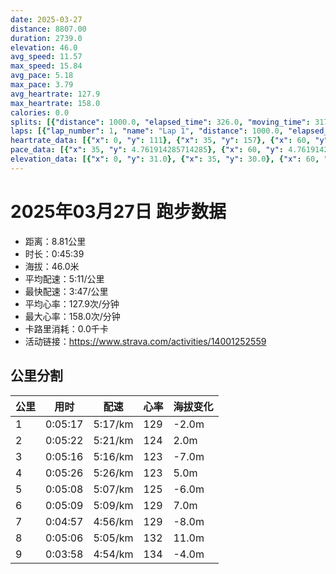 ```yaml
---
date: 2025-03-27
distance: 8807.00
duration: 2739.0
elevation: 46.0
avg_speed: 11.57
max_speed: 15.84
avg_pace: 5.18
max_pace: 3.79
avg_heartrate: 127.9
max_heartrate: 158.0
calories: 0.0
splits: [{"distance": 1000.0, "elapsed_time": 326.0, "moving_time": 317.0, "average_speed": 3.15, "pace": 5.291015873015873, "average_heartrate": 129.10094637223975, "elevation_difference": -2.0, "split_number": 1}, {"distance": 1002.0, "elapsed_time": 322.0, "moving_time": 322.0, "average_speed": 3.11, "pace": 5.359067524115756, "average_heartrate": 124.63664596273291, "elevation_difference": 2.0, "split_number": 2}, {"distance": 1000.0, "elapsed_time": 316.0, "moving_time": 316.0, "average_speed": 3.16, "pace": 5.274272151898733, "average_heartrate": 123.29430379746836, "elevation_difference": -7.0, "split_number": 3}, {"distance": 999.0, "elapsed_time": 326.0, "moving_time": 326.0, "average_speed": 3.06, "pace": 5.446633986928104, "average_heartrate": 123.66564417177914, "elevation_difference": 5.0, "split_number": 4}, {"distance": 1002.0, "elapsed_time": 308.0, "moving_time": 308.0, "average_speed": 3.25, "pace": 5.128215384615384, "average_heartrate": 125.93181818181819, "elevation_difference": -6.0, "split_number": 5}, {"distance": 997.5, "elapsed_time": 309.0, "moving_time": 309.0, "average_speed": 3.23, "pace": 5.159969040247677, "average_heartrate": 129.63106796116506, "elevation_difference": 7.0, "split_number": 6}, {"distance": 999.5, "elapsed_time": 297.0, "moving_time": 297.0, "average_speed": 3.37, "pace": 4.94560830860534, "average_heartrate": 129.83164983164983, "elevation_difference": -8.0, "split_number": 7}, {"distance": 1001.0, "elapsed_time": 306.0, "moving_time": 306.0, "average_speed": 3.27, "pace": 5.096850152905199, "average_heartrate": 132.4607843137255, "elevation_difference": 11.0, "split_number": 8}, {"distance": 806.0, "elapsed_time": 244.0, "moving_time": 238.0, "average_speed": 3.39, "pace": 4.916430678466076, "average_heartrate": 134.3235294117647, "elevation_difference": -4.0, "split_number": 9}]
laps: [{"lap_number": 1, "name": "Lap 1", "distance": 1000.0, "elapsed_time": 325.0, "moving_time": 325.0, "average_speed": 3.08, "pace": 5.411266233766233, "average_heartrate": 127.91666666666667, "max_heartrate": 157, "start_date": "2025-03-27 19:16:08+00:00", "elevation_difference": 3.0}, {"lap_number": 2, "name": "Lap 2", "distance": 1000.0, "elapsed_time": 321.0, "moving_time": 321.0, "average_speed": 3.12, "pace": 5.341891025641025, "average_heartrate": 124.72727272727273, "max_heartrate": 131, "start_date": "2025-03-27 19:21:34+00:00", "elevation_difference": 8.0}, {"lap_number": 3, "name": "Lap 3", "distance": 1000.0, "elapsed_time": 316.0, "moving_time": 316.0, "average_speed": 3.16, "pace": 5.274272151898733, "average_heartrate": 123.58333333333333, "max_heartrate": 129, "start_date": "2025-03-27 19:26:56+00:00", "elevation_difference": 0.0}, {"lap_number": 4, "name": "Lap 4", "distance": 1000.0, "elapsed_time": 326.0, "moving_time": 326.0, "average_speed": 3.07, "pace": 5.428892508143322, "average_heartrate": 123.45454545454545, "max_heartrate": 129, "start_date": "2025-03-27 19:32:12+00:00", "elevation_difference": 10.0}, {"lap_number": 5, "name": "Lap 5", "distance": 1000.0, "elapsed_time": 307.0, "moving_time": 307.0, "average_speed": 3.26, "pace": 5.112484662576687, "average_heartrate": 125.81818181818181, "max_heartrate": 133, "start_date": "2025-03-27 19:37:38+00:00", "elevation_difference": 0.0}, {"lap_number": 6, "name": "Lap 6", "distance": 1000.0, "elapsed_time": 309.0, "moving_time": 309.0, "average_speed": 3.24, "pace": 5.144043209876543, "average_heartrate": 129.33333333333334, "max_heartrate": 131, "start_date": "2025-03-27 19:42:45+00:00", "elevation_difference": 11.0}, {"lap_number": 7, "name": "Lap 7", "distance": 1000.0, "elapsed_time": 297.0, "moving_time": 297.0, "average_speed": 3.37, "pace": 4.94560830860534, "average_heartrate": 129.8181818181818, "max_heartrate": 134, "start_date": "2025-03-27 19:47:55+00:00", "elevation_difference": 0.0}, {"lap_number": 8, "name": "Lap 8", "distance": 1000.0, "elapsed_time": 305.0, "moving_time": 305.0, "average_speed": 3.28, "pace": 5.081310975609756, "average_heartrate": 132.45454545454547, "max_heartrate": 138, "start_date": "2025-03-27 19:52:52+00:00", "elevation_difference": 11.0}, {"lap_number": 9, "name": "Lap 9", "distance": 807.32, "elapsed_time": 244.0, "moving_time": 244.0, "average_speed": 3.31, "pace": 5.035256797583081, "average_heartrate": 136.0, "max_heartrate": 143, "start_date": "2025-03-27 19:57:58+00:00", "elevation_difference": 2.0}]
heartrate_data: [{"x": 0, "y": 111}, {"x": 35, "y": 157}, {"x": 60, "y": 152}, {"x": 86, "y": 139}, {"x": 112, "y": 128}, {"x": 142, "y": 120}, {"x": 172, "y": 119}, {"x": 201, "y": 119}, {"x": 230, "y": 119}, {"x": 259, "y": 124}, {"x": 286, "y": 125}, {"x": 316, "y": 122}, {"x": 346, "y": 124}, {"x": 376, "y": 125}, {"x": 405, "y": 127}, {"x": 433, "y": 131}, {"x": 462, "y": 126}, {"x": 493, "y": 125}, {"x": 519, "y": 127}, {"x": 546, "y": 119}, {"x": 573, "y": 125}, {"x": 600, "y": 123}, {"x": 629, "y": 120}, {"x": 655, "y": 129}, {"x": 684, "y": 121}, {"x": 712, "y": 120}, {"x": 739, "y": 127}, {"x": 765, "y": 122}, {"x": 794, "y": 122}, {"x": 822, "y": 123}, {"x": 852, "y": 121}, {"x": 880, "y": 125}, {"x": 907, "y": 123}, {"x": 935, "y": 123}, {"x": 962, "y": 127}, {"x": 989, "y": 129}, {"x": 1021, "y": 123}, {"x": 1052, "y": 119}, {"x": 1082, "y": 119}, {"x": 1113, "y": 123}, {"x": 1142, "y": 125}, {"x": 1171, "y": 127}, {"x": 1201, "y": 129}, {"x": 1228, "y": 123}, {"x": 1254, "y": 119}, {"x": 1280, "y": 122}, {"x": 1306, "y": 130}, {"x": 1332, "y": 133}, {"x": 1357, "y": 130}, {"x": 1384, "y": 126}, {"x": 1414, "y": 122}, {"x": 1440, "y": 117}, {"x": 1466, "y": 129}, {"x": 1495, "y": 123}, {"x": 1523, "y": 123}, {"x": 1550, "y": 126}, {"x": 1577, "y": 125}, {"x": 1605, "y": 126}, {"x": 1632, "y": 129}, {"x": 1658, "y": 130}, {"x": 1684, "y": 127}, {"x": 1712, "y": 131}, {"x": 1740, "y": 131}, {"x": 1768, "y": 129}, {"x": 1797, "y": 129}, {"x": 1825, "y": 130}, {"x": 1854, "y": 131}, {"x": 1881, "y": 131}, {"x": 1905, "y": 128}, {"x": 1929, "y": 132}, {"x": 1955, "y": 131}, {"x": 1981, "y": 127}, {"x": 2007, "y": 130}, {"x": 2033, "y": 129}, {"x": 2060, "y": 131}, {"x": 2087, "y": 134}, {"x": 2112, "y": 132}, {"x": 2138, "y": 127}, {"x": 2165, "y": 127}, {"x": 2193, "y": 128}, {"x": 2221, "y": 131}, {"x": 2248, "y": 125}, {"x": 2274, "y": 125}, {"x": 2301, "y": 128}, {"x": 2326, "y": 130}, {"x": 2351, "y": 136}, {"x": 2378, "y": 137}, {"x": 2405, "y": 138}, {"x": 2433, "y": 134}, {"x": 2460, "y": 137}, {"x": 2487, "y": 136}, {"x": 2517, "y": 129}, {"x": 2545, "y": 135}, {"x": 2569, "y": 133}, {"x": 2591, "y": 131}, {"x": 2614, "y": 140}, {"x": 2636, "y": 143}, {"x": 2660, "y": 143}, {"x": 2698, "y": 133}, {"x": 2728, "y": 137}]
pace_data: [{"x": 35, "y": 4.761914285714285}, {"x": 60, "y": 4.761914285714285}, {"x": 86, "y": 5.376354838709677}, {"x": 112, "y": 5.208343749999999}, {"x": 142, "y": 5.208343749999999}, {"x": 172, "y": 5.747137931034483}, {"x": 201, "y": 5.376354838709677}, {"x": 230, "y": 5.208343749999999}, {"x": 259, "y": 4.901970588235294}, {"x": 286, "y": 5.208343749999999}, {"x": 316, "y": 5.376354838709677}, {"x": 346, "y": 5.747137931034483}, {"x": 376, "y": 5.5555666666666665}, {"x": 405, "y": 5.050515151515151}, {"x": 433, "y": 4.901970588235294}, {"x": 462, "y": 5.376354838709677}, {"x": 493, "y": 5.5555666666666665}, {"x": 519, "y": 5.376354838709677}, {"x": 546, "y": 5.050515151515151}, {"x": 573, "y": 5.376354838709677}, {"x": 600, "y": 5.5555666666666665}, {"x": 629, "y": 5.208343749999999}, {"x": 655, "y": 4.901970588235294}, {"x": 684, "y": 5.376354838709677}, {"x": 712, "y": 5.208343749999999}, {"x": 739, "y": 4.761914285714285}, {"x": 765, "y": 5.376354838709677}, {"x": 794, "y": 5.5555666666666665}, {"x": 822, "y": 4.629638888888889}, {"x": 852, "y": 5.5555666666666665}, {"x": 880, "y": 5.208343749999999}, {"x": 907, "y": 6.41026923076923}, {"x": 935, "y": 5.376354838709677}, {"x": 962, "y": 5.050515151515151}, {"x": 989, "y": 5.050515151515151}, {"x": 1021, "y": 5.5555666666666665}, {"x": 1052, "y": 5.747137931034483}, {"x": 1082, "y": 5.376354838709677}, {"x": 1113, "y": 5.5555666666666665}, {"x": 1142, "y": 5.050515151515151}, {"x": 1171, "y": 5.952392857142857}, {"x": 1201, "y": 5.5555666666666665}, {"x": 1228, "y": 5.208343749999999}, {"x": 1254, "y": 5.208343749999999}, {"x": 1280, "y": 5.208343749999999}, {"x": 1306, "y": 4.761914285714285}, {"x": 1332, "y": 4.901970588235294}, {"x": 1357, "y": 5.050515151515151}, {"x": 1384, "y": 4.761914285714285}, {"x": 1414, "y": 5.208343749999999}, {"x": 1440, "y": 4.901970588235294}, {"x": 1466, "y": 5.376354838709677}, {"x": 1495, "y": 5.208343749999999}, {"x": 1523, "y": 5.208343749999999}, {"x": 1550, "y": 4.901970588235294}, {"x": 1577, "y": 5.050515151515151}, {"x": 1605, "y": 4.901970588235294}, {"x": 1632, "y": 5.208343749999999}, {"x": 1658, "y": 4.629638888888889}, {"x": 1684, "y": 5.208343749999999}, {"x": 1712, "y": 5.5555666666666665}, {"x": 1740, "y": 4.901970588235294}, {"x": 1768, "y": 5.050515151515151}, {"x": 1797, "y": 5.5555666666666665}, {"x": 1825, "y": 5.208343749999999}, {"x": 1854, "y": 5.5555666666666665}, {"x": 1881, "y": 4.761914285714285}, {"x": 1905, "y": 4.2735128205128206}, {"x": 1929, "y": 4.385973684210526}, {"x": 1955, "y": 4.761914285714285}, {"x": 1981, "y": 5.050515151515151}, {"x": 2007, "y": 5.050515151515151}, {"x": 2033, "y": 5.050515151515151}, {"x": 2060, "y": 5.376354838709677}, {"x": 2087, "y": 5.208343749999999}, {"x": 2112, "y": 4.385973684210526}, {"x": 2138, "y": 5.050515151515151}, {"x": 2165, "y": 4.901970588235294}, {"x": 2193, "y": 5.208343749999999}, {"x": 2221, "y": 5.208343749999999}, {"x": 2248, "y": 4.761914285714285}, {"x": 2274, "y": 4.761914285714285}, {"x": 2301, "y": 5.376354838709677}, {"x": 2326, "y": 3.968261904761904}, {"x": 2351, "y": 4.901970588235294}, {"x": 2378, "y": 5.208343749999999}, {"x": 2405, "y": 5.050515151515151}, {"x": 2433, "y": 5.208343749999999}, {"x": 2460, "y": 5.376354838709677}, {"x": 2487, "y": 5.208343749999999}, {"x": 2517, "y": 5.208343749999999}, {"x": 2545, "y": 5.208343749999999}, {"x": 2569, "y": 4.385973684210526}, {"x": 2591, "y": 3.968261904761904}, {"x": 2614, "y": 4.2735128205128206}, {"x": 2636, "y": 4.504513513513513}, {"x": 2660, "y": 4.629638888888889}, {"x": 2698, "y": 5.747137931034483}, {"x": 2728, "y": 5.050515151515151}]
elevation_data: [{"x": 0, "y": 31.0}, {"x": 35, "y": 30.0}, {"x": 60, "y": 28.0}, {"x": 86, "y": 28.0}, {"x": 112, "y": 27.0}, {"x": 142, "y": 27.0}, {"x": 172, "y": 26.0}, {"x": 201, "y": 27.0}, {"x": 230, "y": 27.0}, {"x": 259, "y": 27.0}, {"x": 286, "y": 27.0}, {"x": 316, "y": 28.0}, {"x": 346, "y": 30.0}, {"x": 376, "y": 31.0}, {"x": 405, "y": 32.0}, {"x": 433, "y": 33.0}, {"x": 462, "y": 34.0}, {"x": 493, "y": 36.0}, {"x": 519, "y": 35.0}, {"x": 546, "y": 32.0}, {"x": 573, "y": 32.0}, {"x": 600, "y": 32.0}, {"x": 629, "y": 31.0}, {"x": 655, "y": 31.0}, {"x": 684, "y": 30.0}, {"x": 712, "y": 30.0}, {"x": 739, "y": 28.0}, {"x": 765, "y": 27.0}, {"x": 794, "y": 26.0}, {"x": 822, "y": 26.0}, {"x": 852, "y": 26.0}, {"x": 880, "y": 24.0}, {"x": 907, "y": 25.0}, {"x": 935, "y": 25.0}, {"x": 962, "y": 24.0}, {"x": 989, "y": 25.0}, {"x": 1021, "y": 27.0}, {"x": 1052, "y": 28.0}, {"x": 1082, "y": 29.0}, {"x": 1113, "y": 30.0}, {"x": 1142, "y": 31.0}, {"x": 1171, "y": 32.0}, {"x": 1201, "y": 34.0}, {"x": 1228, "y": 32.0}, {"x": 1254, "y": 29.0}, {"x": 1280, "y": 29.0}, {"x": 1306, "y": 28.0}, {"x": 1332, "y": 28.0}, {"x": 1357, "y": 27.0}, {"x": 1384, "y": 26.0}, {"x": 1414, "y": 24.0}, {"x": 1440, "y": 23.0}, {"x": 1466, "y": 22.0}, {"x": 1495, "y": 22.0}, {"x": 1523, "y": 22.0}, {"x": 1550, "y": 22.0}, {"x": 1577, "y": 22.0}, {"x": 1605, "y": 23.0}, {"x": 1632, "y": 23.0}, {"x": 1658, "y": 23.0}, {"x": 1684, "y": 23.0}, {"x": 1712, "y": 26.0}, {"x": 1740, "y": 27.0}, {"x": 1768, "y": 29.0}, {"x": 1797, "y": 30.0}, {"x": 1825, "y": 30.0}, {"x": 1854, "y": 32.0}, {"x": 1881, "y": 34.0}, {"x": 1905, "y": 31.0}, {"x": 1929, "y": 29.0}, {"x": 1955, "y": 29.0}, {"x": 1981, "y": 28.0}, {"x": 2007, "y": 28.0}, {"x": 2033, "y": 27.0}, {"x": 2060, "y": 27.0}, {"x": 2087, "y": 25.0}, {"x": 2112, "y": 24.0}, {"x": 2138, "y": 23.0}, {"x": 2165, "y": 24.0}, {"x": 2193, "y": 23.0}, {"x": 2221, "y": 23.0}, {"x": 2248, "y": 23.0}, {"x": 2274, "y": 23.0}, {"x": 2301, "y": 23.0}, {"x": 2326, "y": 23.0}, {"x": 2351, "y": 24.0}, {"x": 2378, "y": 26.0}, {"x": 2405, "y": 28.0}, {"x": 2433, "y": 29.0}, {"x": 2460, "y": 30.0}, {"x": 2487, "y": 31.0}, {"x": 2517, "y": 34.0}, {"x": 2545, "y": 34.0}, {"x": 2569, "y": 31.0}, {"x": 2591, "y": 30.0}, {"x": 2614, "y": 30.0}, {"x": 2636, "y": 29.0}, {"x": 2660, "y": 29.0}, {"x": 2698, "y": 30.0}, {"x": 2728, "y": 30.0}]
---
```


# 2025年03月27日 跑步数据

- 距离：8.81公里
- 时长：0:45:39
- 海拔：46.0米
- 平均配速：5:11/公里
- 最快配速：3:47/公里
- 平均心率：127.9次/分钟
- 最大心率：158.0次/分钟
- 卡路里消耗：0.0千卡
- 活动链接：https://www.strava.com/activities/14001252559

## 公里分割

| 公里 | 用时 | 配速 | 心率 | 海拔变化 |
|------|------|------|------|------|
| 1 | 0:05:17 | 5:17/km | 129 | -2.0m |
| 2 | 0:05:22 | 5:21/km | 124 | 2.0m |
| 3 | 0:05:16 | 5:16/km | 123 | -7.0m |
| 4 | 0:05:26 | 5:26/km | 123 | 5.0m |
| 5 | 0:05:08 | 5:07/km | 125 | -6.0m |
| 6 | 0:05:09 | 5:09/km | 129 | 7.0m |
| 7 | 0:04:57 | 4:56/km | 129 | -8.0m |
| 8 | 0:05:06 | 5:05/km | 132 | 11.0m |
| 9 | 0:03:58 | 4:54/km | 134 | -4.0m |

